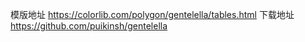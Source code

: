 模版地址 https://colorlib.com/polygon/gentelella/tables.html
下载地址 https://github.com/puikinsh/gentelella